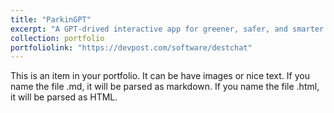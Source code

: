 ```yaml
---
title: "ParkinGPT"
excerpt: "A GPT-drived interactive app for greener, safer, and smarter parking.<br/><img src='/images/parkingpt.jpeg'>"
collection: portfolio
portfoliolink: "https://devpost.com/software/destchat"
---
```


This is an item in your portfolio. It can be have images or nice text. If you name the file .md, it will be parsed as markdown. If you name the file .html, it will be parsed as HTML. 
